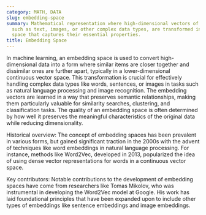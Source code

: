 ```yaml
---
category: MATH, DATA
slug: embedding-space
summary: Mathematical representation where high-dimensional vectors of data points,
  such as text, images, or other complex data types, are transformed into a lower-dimensional
  space that captures their essential properties.
title: Embedding Space
---
```


In machine learning, an embedding space is used to convert high-dimensional data into a form where similar items are closer together and dissimilar ones are further apart, typically in a lower-dimensional continuous vector space. This transformation is crucial for effectively handling complex data types like words, sentences, or images in tasks such as natural language processing and image recognition. The embedding vectors are learned in a way that preserves semantic relationships, making them particularly valuable for similarity searches, clustering, and classification tasks. The quality of an embedding space is often determined by how well it preserves the meaningful characteristics of the original data while reducing dimensionality.

Historical overview: The concept of embedding spaces has been prevalent in various forms, but gained significant traction in the 2000s with the advent of techniques like word embeddings in natural language processing. For instance, methods like Word2Vec, developed in 2013, popularized the idea of using dense vector representations for words in a continuous vector space.

Key contributors: Notable contributions to the development of embedding spaces have come from researchers like Tomas Mikolov, who was instrumental in developing the Word2Vec model at Google. His work has laid foundational principles that have been expanded upon to include other types of embeddings like sentence embeddings and image embeddings.